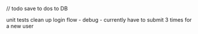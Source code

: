 // todo
save to dos to DB

unit tests
clean up login flow - debug
    - currently have to submit 3 times for a new user
